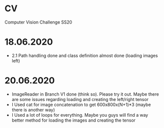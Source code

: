 # CV
Computer Vision Challenge SS20

# 18.06.2020
- 2.1 Path handling done and class definition almost done (loading images left)


# 20.06.2020
- ImageReader in Branch V1 done (think so). Please try it out. Maybe there are some issues regarding loading and creating the left/right tensor
- I Used cat for image concatenation to get 600x800x(N+1)*3 (maybe there is another way)
- I Used a lot of loops for everything. Maybe you guys will find a way better method for loading the images and creating the tensor